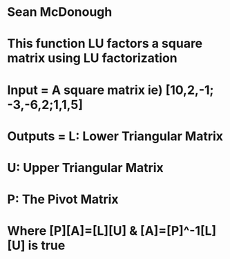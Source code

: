 # Sean McDonough
# This function LU factors a square matrix using LU factorization
# Input = A square matrix ie) [10,2,-1; -3,-6,2;1,1,5]
# Outputs = L: Lower Triangular Matrix
#           U: Upper Triangular Matrix
#           P: The Pivot Matrix
# Where [P][A]=[L][U] & [A]=[P]^-1[L][U] is true

